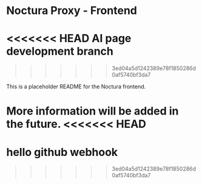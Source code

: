 # Noctura Proxy - Frontend
<<<<<<< HEAD
AI page development branch
=======
>>>>>>> 3ed04a5d1242389e78f1850286d0af5740bf3da7

This is a placeholder README for the Noctura frontend.

More information will be added in the future.
<<<<<<< HEAD
=======

# hello github webhook
>>>>>>> 3ed04a5d1242389e78f1850286d0af5740bf3da7
